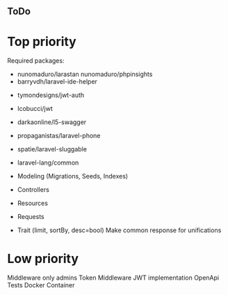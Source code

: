 ## ToDo

# Top priority
Required packages:
+	nunomaduro/larastan
	nunomaduro/phpinsights
+	barryvdh/laravel-ide-helper
-	tymondesigns/jwt-auth
+	lcobucci/jwt
+	darkaonline/l5-swagger
+	propaganistas/laravel-phone
+	spatie/laravel-sluggable
+	laravel-lang/common

+ Modeling (Migrations, Seeds, Indexes)
+ Controllers
+ Resources
+ Requests
+ Trait (limit, sortBy, desc=bool)
Make common response for unifications

# Low priority
Middleware only admins
Token Middleware
JWT implementation
OpenApi
Tests
Docker Container
